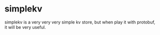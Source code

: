 # simplekv

simplekv is a very very very simple kv store, but when play it with protobuf, it will be very useful.
